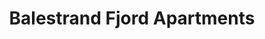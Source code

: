 ---
# HUGO

# SEO

# CONTENT
title: Balestrand Fjord Apartments
description: Benötigen Sie eine Unterkunft? Wir haben neue, moderne Apartments mitten im Zentrum von Balestrand. Balkone mit fantastischem Blick auf den Fjord. Einfacher Zugang. Fertig möbliert, mit voll ausgestatteter Küche und Bad. Perfekt für diejenigen, die mehr Freiheit wollen.

intro: Benötigen Sie eine Unterkunft? Wir haben neue, moderne Apartments mitten im Zentrum von Balestrand. Balkone mit fantastischem Blick auf den Fjord. Einfacher Zugang. Fertig möbliert, mit voll ausgestatteter Küche und Bad. Perfekt für diejenigen, die mehr Freiheit wollen.

intro_button: Alle Wohnungen anzeigen

images:
- src: /images/IMG_6391.jpeg
- src: /images/IMG_6377.jpeg
- src: /images/IMG_6377.jpeg
- src: /images/IMG_6248.jpg
- src: /images/jetski.jpg

items:
- title: Vermietung
  images:
      - src: /images/IMG_9845-HDR-492x277.jpg
        alt: ""
  text: Wir vermieten Apartments und Jetskis  im Zentrum von Balestrand. Perfekt für kurze Tagesausflüge in die Umgebung.
  link:
    href: /de/zu-vermieten
    text: Mehr Informationen

- title: Aktivitäten
  images:
      - src: /images/IMG_6248-492x277.jpg
        alt: ""
  text: Balestrand hat Ihnen als Besucher viel zu bieten. Ob Sie alleine oder in einer Gruppe reisen. Es gibt eine Menge zur Auswahl.
  link:
    text: Aktivitäten in Balestrand 
    href: /de/aktivitaten
---